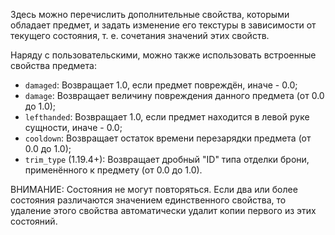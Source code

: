 Здесь можно перечислить дополнительные свойства, которыми обладает предмет, и задать изменение его текстуры
в зависимости от текущего состояния, т. е. сочетания значений этих свойств.

Наряду с пользовательскими, можно также использовать встроенные свойства предмета:

* `damaged`: Возвращает 1.0, если предмет повреждён, иначе - 0.0;
* `damage`: Возвращает величину повреждения данного предмета (от 0.0 до 1.0);
* `lefthanded`: Возвращает 1.0, если предмет находится в левой руке сущности, иначе - 0.0;
* `cooldown`: Возвращает остаток времени перезарядки предмета (от 0.0 до 1.0);
* `trim_type` (1.19.4+): Возвращает дробный "ID" типа отделки брони, применённого к предмету (от 0.0 до 1.0).

ВНИМАНИЕ: Состояния не могут повторяться. Если два или более состояния различаются значением единственного свойства, то
удаление этого свойства автоматически удалит копии первого из этих состояний.